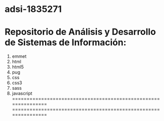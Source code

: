 # adsi-1835271
Repositorio de Análisis y Desarrollo de Sistemas de Información:
================================================================
1. emmet
2. html
3. html5
4. pug
5. css
6. css3
7. sass
8. javascript
===============================================================
===============================================================